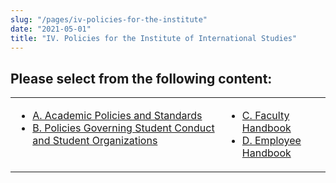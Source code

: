 ```yaml
---
slug: "/pages/iv-policies-for-the-institute"
date: "2021-05-01"
title: "IV. Policies for the Institute of International Studies"
---
```


## Please select from the following content:

<table border="0">

<tbody>

<tr valign="top">

<td>

- [A. Academic Policies and Standards](/pages/iv-policies-for-the-institute/a-academic-policies)
- [B. Policies Governing Student Conduct and Student Organizations](/pages/iv-policies-for-the-institute/b-policies-governing-student-conduct-and-student-organizations)

</td>

<td>

- [C. Faculty Handbook](/pages/iv-policies-for-the-institute/c-faculty-handbook)
- [D. Employee Handbook](/pages/iv-policies-for-the-institute/d-employee-handbook)

</td>

</tr>

</tbody>

</table>
